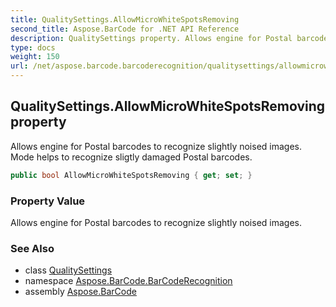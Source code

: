 ```yaml
---
title: QualitySettings.AllowMicroWhiteSpotsRemoving
second_title: Aspose.BarCode for .NET API Reference
description: QualitySettings property. Allows engine for Postal barcodes to recognize slightly noised images. Mode helps to recognize sligtly damaged Postal barcodes
type: docs
weight: 150
url: /net/aspose.barcode.barcoderecognition/qualitysettings/allowmicrowhitespotsremoving/
---
```

## QualitySettings.AllowMicroWhiteSpotsRemoving property

Allows engine for Postal barcodes to recognize slightly noised images. Mode helps to recognize sligtly damaged Postal barcodes.

```csharp
public bool AllowMicroWhiteSpotsRemoving { get; set; }
```

### Property Value

Allows engine for Postal barcodes to recognize slightly noised images.

### See Also

* class [QualitySettings](../)
* namespace [Aspose.BarCode.BarCodeRecognition](../../qualitysettings/)
* assembly [Aspose.BarCode](../../../)


